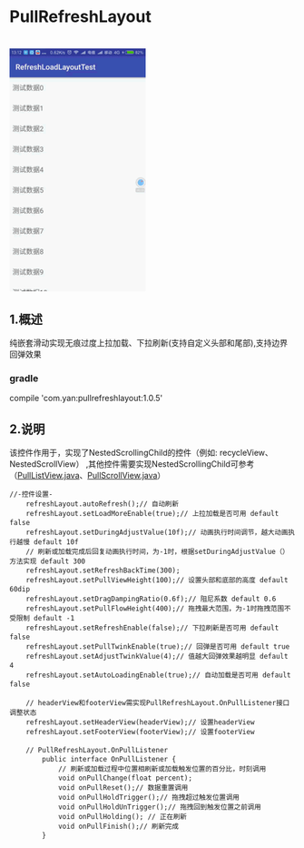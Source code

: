 # PullRefreshLayout
#
![演示gif](demo_gif.gif)

## 1.概述
纯嵌套滑动实现无痕过度上拉加载、下拉刷新(支持自定义头部和尾部),支持边界回弹效果

### gradle
compile 'com.yan:pullrefreshlayout:1.0.5'

## 2.说明  
该控件作用于，实现了NestedScrollingChild的控件（例如: recycleView、NestedScrollView）
,其他控件需要实现NestedScrollingChild可参考（[PullListView.java](https://github.com/genius158/RefreshLayout/blob/master/pullrefreshlayout/src/main/java/com/yan/pullrefreshlayout/view/PullListView.java)、[PullScrollView.java](https://github.com/genius158/RefreshLayout/blob/master/pullrefreshlayout/src/main/java/com/yan/pullrefreshlayout/view/PullScrollView.java)）

```
//-控件设置-
    refreshLayout.autoRefresh();// 自动刷新
    refreshLayout.setLoadMoreEnable(true);// 上拉加载是否可用 default false
    refreshLayout.setDuringAdjustValue(10f);// 动画执行时间调节，越大动画执行越慢 default 10f
    // 刷新或加载完成后回复动画执行时间，为-1时，根据setDuringAdjustValue（）方法实现 default 300
    refreshLayout.setRefreshBackTime(300);
    refreshLayout.setPullViewHeight(100);// 设置头部和底部的高度 default 60dip
    refreshLayout.setDragDampingRatio(0.6f);// 阻尼系数 default 0.6
    refreshLayout.setPullFlowHeight(400);// 拖拽最大范围，为-1时拖拽范围不受限制 default -1
    refreshLayout.setRefreshEnable(false);// 下拉刷新是否可用 default false
    refreshLayout.setPullTwinkEnable(true);// 回弹是否可用 default true
    refreshLayout.setAdjustTwinkValue(4);// 值越大回弹效果越明显 default 4
    refreshLayout.setAutoLoadingEnable(true);// 自动加载是否可用 default false
    
    // headerView和footerView需实现PullRefreshLayout.OnPullListener接口调整状态
    refreshLayout.setHeaderView(headerView);// 设置headerView
    refreshLayout.setFooterView(footerView);// 设置footerView
    
    // PullRefreshLayout.OnPullListener
        public interface OnPullListener {
            // 刷新或加载过程中位置相刷新或加载触发位置的百分比，时刻调用
            void onPullChange(float percent);
            void onPullReset();// 数据重置调用
            void onPullHoldTrigger();// 拖拽超过触发位置调用
            void onPullHoldUnTrigger();// 拖拽回到触发位置之前调用
            void onPullHolding(); // 正在刷新
            void onPullFinish();// 刷新完成
        }
```
